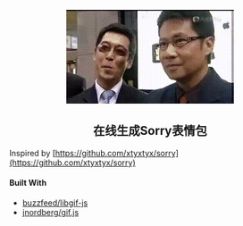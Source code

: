 <p align="center">
  <a href="https://javoski.github.io/sorry-meme-generator" target="_blank" rel="noopener noreferrer">
  <img width="300" src="./assets/images/example.gif" alt="Example Gif">
  </a>
</p>

<h2 align="center">在线生成Sorry表情包</h2>

Inspired by [https://github.com/xtyxtyx/sorry](https://github.com/xtyxtyx/sorry)

#### Built With
- [buzzfeed/libgif-js](https://github.com/buzzfeed/libgif-js)
- [jnordberg/gif.js](https://github.com/jnordberg/gif.js)

